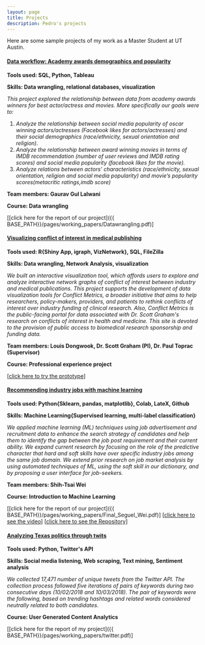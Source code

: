 ```yaml
---
layout: page
title: Projects
description: Pedro's projects
---
```


Here are some sample projects of my work as a Master Student at UT Austin.

#### <u>Data workflow: Academy awards demographics and popularity</u>
<b>Tools used: SQL, Python, Tableau</b>

<b>Skills: Data wrangling, relational databases, visualization</b>

<i>This project explored the relationship between data from academy awards winners for best actor/actress and movies. More specifically our goals were to:</i>
1. <i>Analyze the relationship between social media popularity of oscar winning actors/actresses (Facebook likes for actors/actresses) and their social demographics (race/ethnicity, sexual orientation and religion).</i>
2. <i>Analyze the relationship between award winning movies in terms of IMDB recommendation (number of user reviews and IMDB rating scores) and social media popularity (facebook likes for the movie).</i>
3. <i>Analyze relations between actors’ characteristics (race/ethnicity, sexual orientation, religion and social media popularity) and movie’s popularity scores(metacritic ratings,imdb score)</i>

<b>Team members: Gaurav Gul Lalwani </b>

<b>Course: Data wrangling</b>


[[click here for the report of our project]({{ BASE_PATH}}/pages/working_papers/Datawrangling.pdf)]

#### <u>Visualizing conflict of interest in medical publishing</u>
<b>Tools used: R{Shiny App, igraph, VizNetwork}, SQL, FileZilla</b>

<b>Skills: Data wrangling, Network Analysis, visualization</b>

<i>We built an interactive visualization tool, which affords users to explore and analyze interactive network graphs of conflict of interest between industry and medical publications.</i>
<i>This project supports the development of data visualization tools for Conflict Metrics, a broader initiative that aims to help researchers, policy-makers, providers, and patients to rethink conflicts of interest over industry funding of clinical research. Also, Conflict Metrics is the public-facing portal for data associated with Dr. Scott Graham's research on conflicts of interest in health and medicine. This site is devoted to the provision of public access to biomedical research sponsorship and funding data.</i>

<b>Team members: Louis Dongwook, Dr. Scott Graham (PI), Dr. Paul Toprac (Supervisor) </b>

<b>Course: Professional experience project</b>


[<a href="http://129.114.17.166/visnetwork/">click here to try the prototype</a>]


#### <u>Recommending industry jobs with machine learning</u>
<b> Tools used: Python{Sklearn, pandas, matplotlib}, Colab, LateX, Github </b>

<b>Skills: Machine Learning{Supervised learning, multi-label classification} </b>

<i>We applied machine learning (ML) techniques using job advertisement and recruitment data to enhance the search strategy of candidates and help them to identify the gap between the job post requirement and their current ability. We expand current research by focusing on the role of the predictive character that hard and soft skills have over specific industry jobs among the same job domain. We extend prior research on job market analysis by using automated techniques of ML, using the soft skill in our dictionary, and by proposing a user interface for job-seekers.</i>

<b>Team members: Shih-Tsai Wei </b>

<b>Course: Introduction to Machine Learning</b>


[[click here for the report of our project]({{ BASE_PATH}}/pages/working_papers/Final_Seguel_Wei.pdf)]
[<a href="https://youtu.be/qFGBhNw67J8">click here to see the video</a>]
[<a href="https://github.com/ppseguel/jobskillmatching">click here to see the Repository</a>]



#### <u>Analyzing Texas politics through twits</u>
<b> Tools used: Python, Twitter's API </b>

<b>Skills: Social media listening, Web scraping, Text mining, Sentiment analysis </b>

<i>We collected 17,471 number of unique tweets from the Twitter API. The collection process followed five iterations of pairs of keywords during two consecutive days (10/02/2018 and 10/03/2018). The pair of keywords were the following, based on trending hashtags and related words considered neutrally related to both candidates.</i>

<b>Course: User Generated Content Analytics </b>


[[click here for the report of my project]({{ BASE_PATH}}/pages/working_papers/twitter.pdf)]



<!-- Note: this is how to write a comment in HTML. Everything in here won't show up on your webpage.-->

<!--
To increase the size of the title, use fewer # in front of the paper title.
To decrease the size of the title, use more #.
To remove the italics, remove the * before and after the description
To remove the underline from the title, remove the <u> tags (<u> and </u>)
-->
